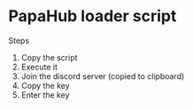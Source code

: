 # PapaHub loader script 

Steps 
1. Copy the script
2. Execute it
3. Join the discord server (copied to clipboard)
4. Copy the key
5. Enter the key 
